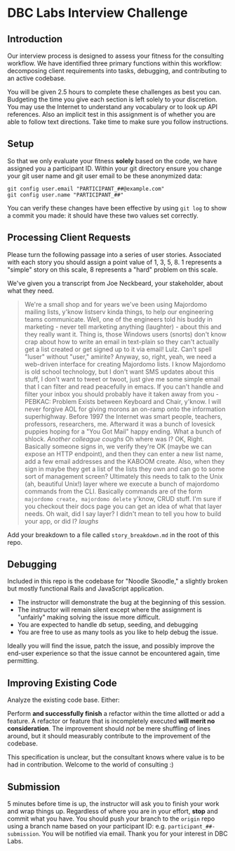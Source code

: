 # DBC Labs Interview Challenge

## Introduction

Our interview process is designed to assess your fitness for the consulting
workflow.  We have identified three primary functions within this workflow:
decomposing client requirements into tasks, debugging, and contributing to an 
active codebase.

You will be given 2.5 hours to complete these challenges as best you can.
Budgeting the time you give each section is left solely to your discretion.
You may use the Internet to understand any vocabulary or to look up API
references.  Also an implicit test in this assignment is of whether you are
able to follow text directions.  Take time to make sure you follow
instructions.

## Setup

So that we only evaluate your fitness **solely** based on the code, we have
assigned you a participant ID.  Within your git directory ensure you change
your git user name and git user email to be these anonymized data:

`git config user.email "PARTICIPANT_##@example.com"`  
`git config user.name "PARTICIPANT_##"`

You can verify these changes have been effective by using `git log` to show a
commit you made: it should have these two values set correctly.

## Processing Client Requests

Please turn the following passage into a series of user stories.  Associated
with each story you should assign a point value of 1, 3, 5, 8.  1 represents a
"simple" story on this scale, 8 represents a "hard" problem on this scale.

We've given you a transcript from Joe Neckbeard, your stakeholder, about what
they need.

> We're a small shop and for years we've been using Majordomo mailing lists,
y'know listserv kinda things, to help our engineering teams communicate.  Well,
one of the engineers told his buddy in marketing - never tell marketing
anything (laughter) - about this and they really want it.  Thing is, those
Windows users (snorts) don't know crap about how to write an email in
text-plain so they can't actually get a list created or get signed up to it via
email!  Lulz.  Can't spell "luser" without "user," amirite? Anyway, so, right,
yeah, we need a web-driven interface for creating Majordomo lists.  I know
Majordomo is old school technology, but I don't want SMS updates about this
stuff, I don't want to tweet or twoot, just give me some simple email that I
can filter and read peacefully in emacs.  If you can't handle and filter your
inbox you should probably have it taken away from you - PEBKAC: Problem Exists
between Keyboard and Chair, y'know.  I will never forgive AOL for giving morons
an on-ramp onto the information superhighway.  Before 1997 the Internet was
smart people, teachers, professors, researchers, me.  Afterward it was a bunch
of lovesick puppies hoping for a "You Got Mail" happy ending.  What a bunch of
shlock.  *Another colleague coughs* Oh where was I?  OK, Right.  Basically
someone signs in, we verify they're OK (maybe we can expose an HTTP endpoint),
and then they can enter a new list name, add a few email addresses and the
KABOOM create.  Also, when they sign in maybe they get a list of the lists they
own and can go to some sort of management screen?  Ultimately this needs to
talk to the Unix (ah, beautiful Unix!) layer where we execute a bunch of
majordomo commands from the CLI.  Basically commands are of the form `majordomo
create, majordomo delete` y'know, CRUD stuff.  I'm sure if you checkout their
docs page you can get an idea of what that layer needs.  Oh wait, did I say
layer?  I didn't mean to tell you how to build your app, or did I? _laughs_

Add your breakdown to a file called `story_breakdown.md` in the root of this
repo.

## Debugging

Included in this repo is the codebase for "Noodle Skoodle," a slightly broken
but mostly functional Rails and JavaScript application.

* The instructor will demonstrate the bug at the beginning of this session.
* The instructor will remain silent except where the assignment is
  "unfairly" making solving the issue more difficult.
* You are expected to handle db setup, seeding, and debugging
* You are free to use as many tools as you like to help debug the issue.

Ideally you will find the issue, patch the issue, and possibly improve the
end-user experience so that the issue cannot be encountered again, time
permitting.

## Improving Existing Code

Analyze the existing code base.  Either:

Perform **and successfully finish** a refactor within the time allotted or add a
feature.  A refactor or feature that is incompletely executed **will merit no
consideration**.  The improvement should *not* be mere shuffling of lines
around, but it should measurably contribute to the improvement of the codebase.

This specification is unclear, but the consultant knows where value is to be
had in contribution. Welcome to the world of consulting :)

## Submission

5 minutes before time is up, the instructor will ask you to finish your work
and wrap things up.  Regardless of where you are in your effort, **stop** and
commit what you have.  You should push your branch to the `origin` repo using a
branch name based on your participant ID: e.g.  `participant_##-submission`.
You will be notified via email.  Thank you for your interest in DBC Labs.
